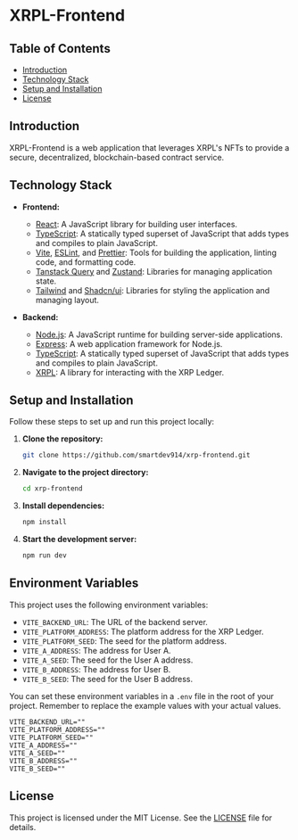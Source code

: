 # XRPL-Frontend

## Table of Contents

- [Introduction](#introduction)
- [Technology Stack](#technology-stack)
- [Setup and Installation](#setup-and-installation)
- [License](#license)

## Introduction

XRPL-Frontend is a web application that leverages XRPL's NFTs to provide a secure, decentralized, blockchain-based contract service.

## Technology Stack

- **Frontend:**

  - [React](https://reactjs.org/): A JavaScript library for building user interfaces.
  - [TypeScript](https://www.typescriptlang.org/): A statically typed superset of JavaScript that adds types and compiles to plain JavaScript.
  - [Vite](https://vitejs.dev/), [ESLint](https://eslint.org/), and [Prettier](https://prettier.io/): Tools for building the application, linting code, and formatting code.
  - [Tanstack Query](https://tanstack.com/query) and [Zustand](https://github.com/pmndrs/zustand): Libraries for managing application state.
  - [Tailwind](https://tailwindcss.com/) and [Shadcn/ui](https://ui.shadcn.com/): Libraries for styling the application and managing layout.

- **Backend:**
  - [Node.js](https://nodejs.org/): A JavaScript runtime for building server-side applications.
  - [Express](https://expressjs.com/): A web application framework for Node.js.
  - [TypeScript](https://www.typescriptlang.org/): A statically typed superset of JavaScript that adds types and compiles to plain JavaScript.
  - [XRPL](https://xrpl.org/): A library for interacting with the XRP Ledger.

## Setup and Installation

Follow these steps to set up and run this project locally:

1. **Clone the repository:**

   ```bash
   git clone https://github.com/smartdev914/xrp-frontend.git
   ```

2. **Navigate to the project directory:**

   ```bash
   cd xrp-frontend
   ```

3. **Install dependencies:**

   ```bash
   npm install
   ```

4. **Start the development server:**

   ```bash
   npm run dev
   ```

## Environment Variables

This project uses the following environment variables:

- `VITE_BACKEND_URL`: The URL of the backend server.
- `VITE_PLATFORM_ADDRESS`: The platform address for the XRP Ledger.
- `VITE_PLATFORM_SEED`: The seed for the platform address.
- `VITE_A_ADDRESS`: The address for User A.
- `VITE_A_SEED`: The seed for the User A address.
- `VITE_B_ADDRESS`: The address for User B.
- `VITE_B_SEED`: The seed for the User B address.

You can set these environment variables in a `.env` file in the root of your project. Remember to replace the example values with your actual values.

```properties
VITE_BACKEND_URL=""
VITE_PLATFORM_ADDRESS=""
VITE_PLATFORM_SEED=""
VITE_A_ADDRESS=""
VITE_A_SEED=""
VITE_B_ADDRESS=""
VITE_B_SEED=""
```

## License

This project is licensed under the MIT License. See the [LICENSE](LICENSE) file for details.
